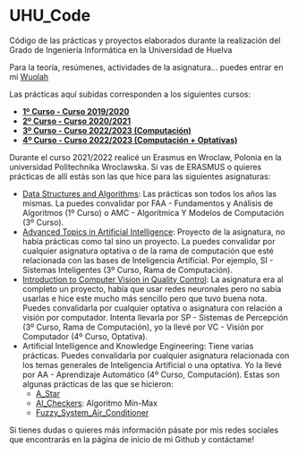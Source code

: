 # UHU_Code
Código de las prácticas y proyectos elaborados durante la realización del Grado de Ingeniería Informática en la Universidad de Huelva

Para la teoría, resúmenes, actividades de la asignatura... puedes entrar en mi [Wuolah](https://wuolah.com/profile/GrunCrow/uploaded)

Las prácticas aquí subidas corresponden a los siguientes cursos:
- **[1º Curso - Curso 2019/2020](https://github.com/GrunCrow/UHU_Code/tree/main/1º%20Curso)**
- **[2º Curso - Curso 2020/2021](https://github.com/GrunCrow/UHU_Code/tree/main/2º%20Curso)**
- **[3º Curso - Curso 2022/2023 (Computación)](https://github.com/GrunCrow/UHU_Code/tree/main/3º%20Curso)**
- **[4º Curso - Curso 2022/2023 (Computación + Optativas)](https://github.com/GrunCrow/UHU_Code/tree/main/4º%20Curso)**

Durante el curso 2021/2022 realicé un Erasmus en Wroclaw, Polonia en la universidad Politechnika Wroclawska. Si vas de ERASMUS o quieres prácticas de allí estás son las que hice para las siguientes asignaturas:
- [Data Structures and Algorithms](https://github.com/GrunCrow/Data-Structures-and-Algorithms): Las prácticas son todos los años las mismas. La puedes convalidar por FAA - Fundamentos y Análisis de Algoritmos (1º Curso) o AMC - Algorítmica Y Modelos de Computación (3º Curso).
- [Advanced Topics in Artificial Intelligence](https://github.com/Daedheldir/CppSFMLBoids): Proyecto de la asignatura, no había prácticas como tal sino un proyecto. La puedes convalidar por cualquier asignatura optativa o de la rama de computación que esté relacionada con las bases de Inteligencia Artificial. Por ejemplo, SI - Sistemas Inteligentes (3º Curso, Rama de Computación).
- [Introduction to Computer Vision in Quality Control](https://github.com/GrunCrow/color_detector): La asignatura era al completo un proyecto, había que usar redes neuronales pero no sabía usarlas e hice este mucho más sencillo pero que tuvo buena nota. Puedes convalidarla por cualquier optativa o asignatura con relación a visión por computador. Intenta llevarla por SP - Sistemas de Percepción (3º Curso, Rama de Computación), yo la llevé por VC - Visión por Computador (4º Curso, Optativa).
- Artificial Intelligence and Knowledge Engineering: Tiene varias prácticas. Puedes convalidarla por cualquier asignatura relacionada con los temas generales de Inteligencia Artificial o una optativa. Yo la llevé por AA - Aprendizaje Automático (4º Curso, Computación). Estas son algunas prácticas de las que se hicieron:
  - [A_Star](https://github.com/GrunCrow/A_star) 
  - [AI_Checkers](https://github.com/GrunCrow/AI-checkers): Algoritmo Min-Max
  - [Fuzzy_System_Air_Conditioner](https://github.com/GrunCrow/FuzzyInferenceSystem_AirConditioner)

Si tienes dudas o quieres más información pásate por mis redes sociales que encontrarás en la página de inicio de mi Github y contáctame!
